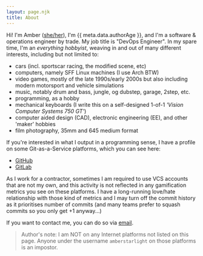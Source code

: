 ```yaml
---
layout: page.njk
title: About
---
```


Hi! I'm Amber ([she/her](https://en.pronouns.page/she)), I'm {{
meta.data.authorAge }}, and I'm a software & operations engineer by trade. My
job title is "DevOps Engineer". In my spare time, I'm an _everything hobbyist_,
weaving in and out of many different interests, including but not limited to:

- cars (incl. sportscar racing, the modified scene, etc)
- computers, namely SFF Linux machines (I use Arch BTW)
- video games, mostly of the late 1990s/early 2000s but also including modern
  motorsport and vehicle simulations
- music, notably drum and bass, jungle, og dubstep, garage, 2step, etc.
- programming, as a hobby
- mechanical keyboards (I write this on a self-designed 1-of-1 _'Vision
  Computer Systems 750 GT'_)
- computer aided design (CAD), electronic engineering (EE), and other 'maker'
  hobbies
- film photography, 35mm and 645 medium format

If you're interested in what I output in a programming sense, I have a profile
on some Git-as-a-Service platforms, which you can see here:

- [GitHub](https://github.com/amberstarlight)
- [GitLab](https://gitlab.com/amberstarlight)

As I work for a contractor, sometimes I am required to use VCS accounts that
are not my own, and this activity is not reflected in any gamification metrics
you see on these platforms. I have a long-running love/hate relationship with
those kind of metrics and I may turn off the commit history as it prioritises
number of commits (and many teams prefer to squash commits so you only get +1
anyway...)

If you want to contact me, you can do so via [email][1].

> Author's note: I am NOT on any Internet platforms not listed on this page.
> Anyone under the username `amberstarlight` on those platforms is an impostor.

[1]: mailto:hello@amber.vision
